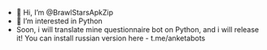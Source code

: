 - 👋 Hi, I’m @BrawlStarsApkZip
- 👀 I’m interested in Python
- Soon, i will translate mine questionnaire bot on Python, and i will release it! You can install russian version here - t.me/anketabots

<!---
BrawlStarsApkZip/BrawlStarsApkZip is a ✨ special ✨ repository because its `README.md` (this file) appears on your GitHub profile.
You can click the Preview link to take a look at your changes.
--->
